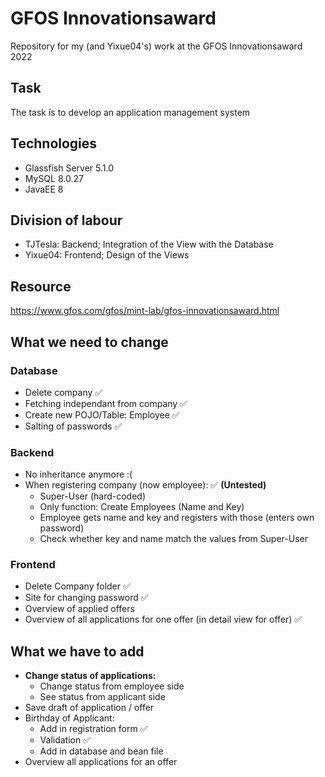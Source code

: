 # GFOS Innovationsaward
Repository for my (and Yixue04's) work at the GFOS Innovationsaward 2022

## Task
The task is to develop an application management system

## Technologies
- Glassfish Server 5.1.0
- MySQL 8.0.27
- JavaEE 8

## Division of labour
- TJTesla: Backend; Integration of the View with the Database
- Yixue04: Frontend; Design of the Views

## Resource
https://www.gfos.com/gfos/mint-lab/gfos-innovationsaward.html

## What we need to change

### Database
- Delete company ✅
- Fetching independant from company ✅
- Create new POJO/Table: Employee ✅
- Salting of passwords ✅

### Backend
- No inheritance anymore :(
- When registering company (now employee): ✅ **(Untested)**
  - Super-User (hard-coded)
  - Only function: Create Employees (Name and Key)
  - Employee gets name and key and registers with those (enters own password)
  - Check whether key and name match the values from Super-User

### Frontend
- Delete Company folder ✅
- Site for changing password ✅
- Overview of applied offers
- Overview of all applications for one offer (in detail view for offer) ✅


## What we have to add

- **Change status of applications:**
  - Change status from employee side
  - See status from applicant side
- Save draft of application / offer
- Birthday of Applicant: 
  - Add in registration form ✅
  - Validation ✅
  - Add in database and bean file
- Overview all applications for an offer